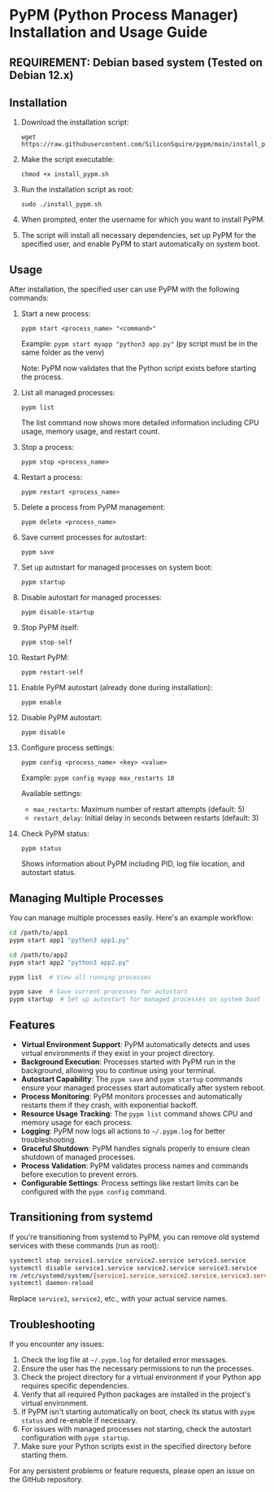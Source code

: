 # PyPM (Python Process Manager) Installation and Usage Guide
## REQUIREMENT: Debian based system (Tested on Debian 12.x)
## Installation

1. Download the installation script:
   ```
   wget https://raw.githubusercontent.com/SiliconSquire/pypm/main/install_pypm.sh
   ```

2. Make the script executable:
   ```
   chmod +x install_pypm.sh
   ```

3. Run the installation script as root:
   ```
   sudo ./install_pypm.sh
   ```

4. When prompted, enter the username for which you want to install PyPM.

5. The script will install all necessary dependencies, set up PyPM for the specified user, and enable PyPM to start automatically on system boot.

## Usage

After installation, the specified user can use PyPM with the following commands:

1. Start a new process:
   ```
   pypm start <process_name> "<command>"
   ```
   Example: `pypm start myapp "python3 app.py"` (py script must be in the same folder as the venv)
   
   Note: PyPM now validates that the Python script exists before starting the process.

2. List all managed processes:
   ```
   pypm list
   ```
   The list command now shows more detailed information including CPU usage, memory usage, and restart count.

3. Stop a process:
   ```
   pypm stop <process_name>
   ```

4. Restart a process:
   ```
   pypm restart <process_name>
   ```

5. Delete a process from PyPM management:
   ```
   pypm delete <process_name>
   ```

6. Save current processes for autostart:
   ```
   pypm save
   ```

7. Set up autostart for managed processes on system boot:
   ```
   pypm startup
   ```

8. Disable autostart for managed processes:
   ```
   pypm disable-startup
   ```

9. Stop PyPM itself:
   ```
   pypm stop-self
   ```

10. Restart PyPM:
    ```
    pypm restart-self
    ```

11. Enable PyPM autostart (already done during installation):
    ```
    pypm enable
    ```

12. Disable PyPM autostart:
    ```
    pypm disable
    ```

13. Configure process settings:
    ```
    pypm config <process_name> <key> <value>
    ```
    Example: `pypm config myapp max_restarts 10`
    
    Available settings:
    - `max_restarts`: Maximum number of restart attempts (default: 5)
    - `restart_delay`: Initial delay in seconds between restarts (default: 3)

14. Check PyPM status:
    ```
    pypm status
    ```
    Shows information about PyPM including PID, log file location, and autostart status.

## Managing Multiple Processes

You can manage multiple processes easily. Here's an example workflow:

```bash
cd /path/to/app1
pypm start app1 "python3 app1.py"

cd /path/to/app2
pypm start app2 "python3 app2.py"

pypm list  # View all running processes

pypm save  # Save current processes for autostart
pypm startup  # Set up autostart for managed processes on system boot
```

## Features

- **Virtual Environment Support**: PyPM automatically detects and uses virtual environments if they exist in your project directory.
- **Background Execution**: Processes started with PyPM run in the background, allowing you to continue using your terminal.
- **Autostart Capability**: The `pypm save` and `pypm startup` commands ensure your managed processes start automatically after system reboot.
- **Process Monitoring**: PyPM monitors processes and automatically restarts them if they crash, with exponential backoff.
- **Resource Usage Tracking**: The `pypm list` command shows CPU and memory usage for each process.
- **Logging**: PyPM now logs all actions to `~/.pypm.log` for better troubleshooting.
- **Graceful Shutdown**: PyPM handles signals properly to ensure clean shutdown of managed processes.
- **Process Validation**: PyPM validates process names and commands before execution to prevent errors.
- **Configurable Settings**: Process settings like restart limits can be configured with the `pypm config` command.

## Transitioning from systemd

If you're transitioning from systemd to PyPM, you can remove old systemd services with these commands (run as root):

```bash
systemctl stop service1.service service2.service service3.service
systemctl disable service1.service service2.service service3.service
rm /etc/systemd/system/{service1.service,service2.service,service3.service}
systemctl daemon-reload
```

Replace `service1`, `service2`, etc., with your actual service names.

## Troubleshooting

If you encounter any issues:
1. Check the log file at `~/.pypm.log` for detailed error messages.
2. Ensure the user has the necessary permissions to run the processes.
3. Check the project directory for a virtual environment if your Python app requires specific dependencies.
4. Verify that all required Python packages are installed in the project's virtual environment.
5. If PyPM isn't starting automatically on boot, check its status with `pypm status` and re-enable if necessary.
6. For issues with managed processes not starting, check the autostart configuration with `pypm startup`.
7. Make sure your Python scripts exist in the specified directory before starting them.

For any persistent problems or feature requests, please open an issue on the GitHub repository.
